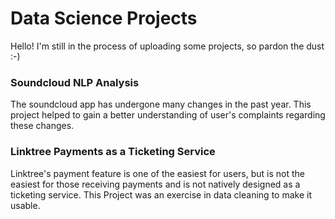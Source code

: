 # Data Science Projects
Hello! I'm still in the process of uploading some projects, so pardon the dust :-) 
### Soundcloud NLP Analysis
The soundcloud app has undergone many changes in the past year. This project helped to gain a better understanding of user's complaints regarding these changes.
### Linktree Payments as a Ticketing Service
Linktree's payment feature is one of the easiest for users, but is not the easiest for those receiving payments and is not natively designed as a ticketing service. This Project was an exercise in data cleaning to make it usable.
